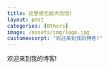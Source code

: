 ```yaml
---
title: 这里是无敌大泡泡!
layout: post
categories: [Others]
image: /assets/img/logo.jpg
customexcerpt: "欢迎来到我的博客!"
---
```


欢迎来到我的博客!
